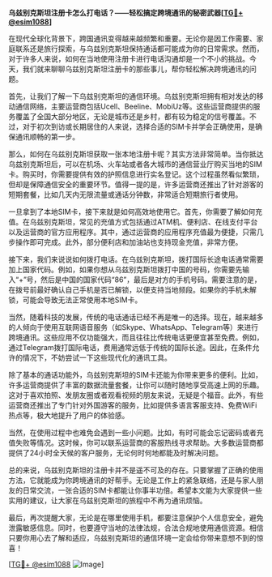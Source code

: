 **乌兹别克斯坦注册卡怎么打电话？——轻松搞定跨境通讯的秘密武器[[TG💪+ @esim1088](https://t.me/s/esim1088)]**

在现代全球化背景下，跨国通讯变得越来越频繁和重要。无论你是因工作需要、家庭联系还是旅行探索，与乌兹别克斯坦保持通话都可能成为你的日常需求。然而，对于许多人来说，如何在当地使用注册卡进行电话沟通却是一个不小的挑战。今天，我们就来聊聊乌兹别克斯坦注册卡的那些事儿，帮你轻松解决跨境通讯的问题。

首先，让我们了解一下乌兹别克斯坦的通信环境。乌兹别克斯坦拥有相对发达的移动通信网络，主要运营商包括Ucell、Beeline、MobiUz等。这些运营商提供的服务覆盖了全国大部分地区，无论是城市还是乡村，都有较为稳定的信号覆盖。不过，对于初次到访或长期居住的人来说，选择合适的SIM卡并学会正确使用，是确保通讯顺畅的第一步。

那么，如何在乌兹别克斯坦获取一张本地注册卡呢？其实方法非常简单。当你抵达乌兹别克斯坦后，可以在机场、火车站或者各大城市的通信营业厅购买当地的SIM卡。购买时，你需要提供有效的护照信息进行实名登记。这个过程虽然看似繁琐，但却是保障通信安全的重要环节。值得一提的是，许多运营商还推出了针对游客的短期套餐，比如几天内无限流量或通话分钟数，非常适合短期旅行者使用。

一旦拿到了本地SIM卡，接下来就是如何高效地使用它。首先，你需要了解如何充值。在乌兹别克斯坦，常见的充值方式包括通过ATM机、便利店、在线支付平台以及运营商的官方应用程序。其中，通过运营商的应用程序充值最为便捷，只需几步操作即可完成。此外，部分便利店和加油站也支持现金充值，非常方便。

接下来，我们来说说如何拨打电话。在乌兹别克斯坦，拨打国际长途电话通常需要加上国家代码。例如，如果你想从乌兹别克斯坦拨打中国的号码，你需要先输入“+”号，然后是中国的国家代码“86”，最后是对方的手机号码。需要注意的是，在拨号前最好确认自己手机是否已解锁，以便支持当地频段。如果你的手机未解锁，可能会导致无法正常使用本地SIM卡。

当然，随着科技的发展，传统的电话通话已经不再是唯一的选择。现在，越来越多的人倾向于使用互联网语音服务（如Skype、WhatsApp、Telegram等）来进行跨境通讯。这些应用不仅功能强大，而且往往比传统电话更便宜甚至免费。例如，通过Telegram拨打国际电话，费用通常远低于传统的国际长途。因此，在条件允许的情况下，不妨尝试一下这些现代化的通讯工具。

除了基本的通话功能外，乌兹别克斯坦的SIM卡还能为你带来更多的便利。比如，许多运营商提供了丰富的数据流量套餐，让你可以随时随地享受高速上网的乐趣。这对于喜欢拍照、发朋友圈或者观看视频的朋友来说，无疑是个福音。此外，有些运营商还推出了专门针对外国游客的服务，比如提供多语言客服支持、免费WiFi热点等，极大地提升了用户的体验感。

当然，在使用过程中也难免会遇到一些小问题。比如，有时可能会忘记密码或者充值失败等情况。这时候，你可以联系运营商的客服热线寻求帮助。大多数运营商都提供了24小时全天候的客户服务，无论何时何地都能及时解决问题。

总的来说，乌兹别克斯坦的注册卡并不是遥不可及的存在。只要掌握了正确的使用方法，它就能成为你跨境通讯的好帮手。无论是工作上的紧急联络，还是与家人朋友的日常交流，一张合适的SIM卡都能让你事半功倍。希望本文能为大家提供一些实用的建议，让大家在乌兹别克斯坦的旅程中不再为通讯烦恼。

最后，再次提醒大家，无论是在哪里使用手机，都要注意保护个人信息安全，避免泄露敏感信息。同时，也要遵守当地的法律法规，合法合规地使用通信资源。相信只要你用心去了解和适应，乌兹别克斯坦的通信环境一定会给你带来意想不到的惊喜！

[[TG💪+ @esim1088](https://t.me/s/esim1088) ![Image](https://i.postimg.cc/4NQfJmqS/Snipaste-2025-05-13-00-14-12.png)]